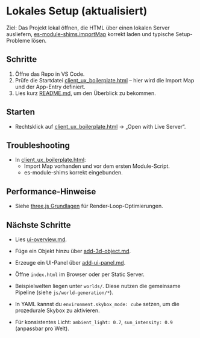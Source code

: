 # Lokales Setup (aktualisiert)

Ziel: Das Projekt lokal öffnen, die HTML über einen lokalen Server ausliefern, [es-module-shims.importMap](../features/module-shims.md) korrekt laden und typische Setup-Probleme lösen.

## Schritte
1) Öffne das Repo in VS Code.
2) Prüfe die Startdatei [client_ux_boilerplate.html](../../client_ux_boilerplate.html) – hier wird die Import Map und der App-Entry definiert.
3) Lies kurz [README.md](../../README.md), um den Überblick zu bekommen.

## Starten
- Rechtsklick auf [client_ux_boilerplate.html](../../client_ux_boilerplate.html) → „Open with Live Server“.


## Troubleshooting
- In [client_ux_boilerplate.html](../../client_ux_boilerplate.html): 
  - Import Map vorhanden und vor dem ersten Module-Script.
  - es-module-shims korrekt eingebunden.

## Performance-Hinweise
- Siehe [three.js Grundlagen](../features/scene-basics.md) für Render-Loop-Optimierungen.

## Nächste Schritte
- Lies [ui-overview.md](../ui-overview.md).
- Füge ein Objekt hinzu über [add-3d-object.md](./add-3d-object.md).
- Erzeuge ein UI-Panel über [add-ui-panel.md](./add-ui-panel.md).

- Öffne `index.html` im Browser oder per Static Server.
- Beispielwelten liegen unter `worlds/`. Diese nutzen die gemeinsame Pipeline (siehe `js/world-generation/*`).
- In YAML kannst du `environment.skybox_mode: cube` setzen, um die prozedurale Skybox zu aktivieren.
- Für konsistentes Licht: `ambient_light: 0.7`, `sun_intensity: 0.9` (anpassbar pro Welt).